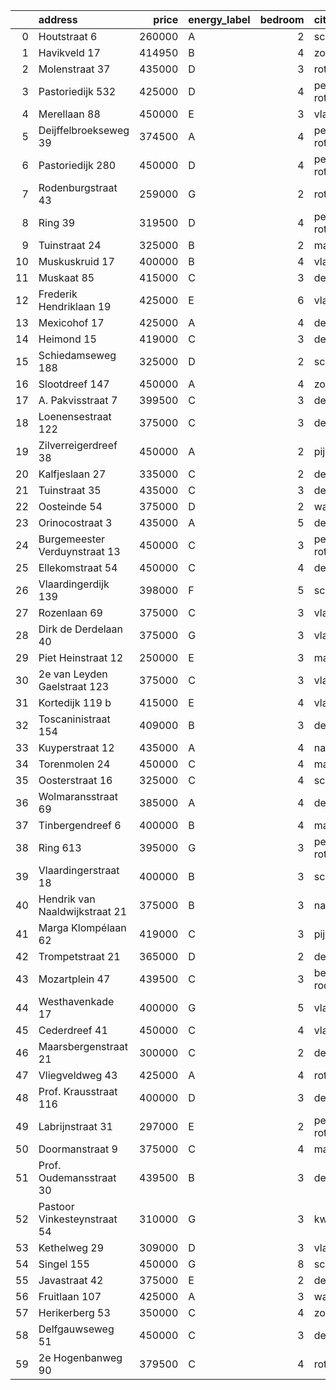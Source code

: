 |    | address                        |   price | energy_label   |   bedroom | city                |   house_age |   house_id |
|---:|:-------------------------------|--------:|:---------------|----------:|:--------------------|------------:|-----------:|
|  0 | Houtstraat 6                   |  260000 | A              |         2 | schiedam            |         146 |   43556462 |
|  1 | Havikveld 17                   |  414950 | B              |         4 | zoetermeer          |          41 |   43448775 |
|  2 | Molenstraat 37                 |  435000 | D              |         3 | rotterdam           |          73 |   43558636 |
|  3 | Pastoriedijk 532               |  425000 | D              |         4 | pernis-rotterdam    |        2024 |   43405993 |
|  4 | Merellaan 88                   |  450000 | E              |         3 | vlaardingen         |          68 |   43550516 |
|  5 | Deijffelbroekseweg 39          |  374500 | A              |         4 | pernis-rotterdam    |          19 |   43551040 |
|  6 | Pastoriedijk 280               |  450000 | D              |         4 | pernis-rotterdam    |         124 |   42316553 |
|  7 | Rodenburgstraat 43             |  259000 | G              |         2 | rotterdam           |          96 |   43437968 |
|  8 | Ring 39                        |  319500 | D              |         4 | pernis-rotterdam    |          63 |   43444466 |
|  9 | Tuinstraat 24                  |  325000 | B              |         2 | maassluis           |          46 |   43449956 |
| 10 | Muskuskruid 17                 |  400000 | B              |         4 | vlaardingen         |          39 |   43434571 |
| 11 | Muskaat 85                     |  415000 | C              |         3 | de-lier             |          37 |   43550860 |
| 12 | Frederik Hendriklaan 19        |  425000 | E              |         6 | vlaardingen         |          56 |   43449671 |
| 13 | Mexicohof 17                   |  425000 | A              |         4 | delft               |          43 |   43447586 |
| 14 | Heimond 15                     |  419000 | C              |         3 | de-lier             |          64 |   43551924 |
| 15 | Schiedamseweg 188              |  325000 | D              |         2 | schiedam            |         101 |   43411560 |
| 16 | Slootdreef 147                 |  450000 | A              |         4 | zoetermeer          |          46 |   43434643 |
| 17 | A. Pakvisstraat 7              |  399500 | C              |         3 | den-haag            |          42 |   43496246 |
| 18 | Loenensestraat 122             |  375000 | C              |         3 | den-haag            |         118 |   42324079 |
| 19 | Zilverreigerdreef 38           |  450000 | A              |         2 | pijnacker           |           4 |   43550055 |
| 20 | Kalfjeslaan 27                 |  335000 | C              |         2 | delft               |          45 |   43428575 |
| 21 | Tuinstraat 35                  |  435000 | C              |         3 | delft               |         112 |   43431911 |
| 22 | Oosteinde 54                   |  375000 | D              |         2 | wateringen          |         191 |   43421230 |
| 23 | Orinocostraat 3                |  435000 | A              |         5 | delft               |          43 |   43443331 |
| 24 | Burgemeester Verduynstraat 13  |  450000 | C              |         3 | pernis-rotterdam    |          72 |   43441915 |
| 25 | Ellekomstraat 54               |  450000 | C              |         4 | den-haag            |          91 |   43556306 |
| 26 | Vlaardingerdijk 139            |  398000 | F              |         5 | schiedam            |          95 |   43418579 |
| 27 | Rozenlaan 69                   |  375000 | C              |         3 | vlaardingen         |          96 |   43442842 |
| 28 | Dirk de Derdelaan 40           |  375000 | G              |         3 | vlaardingen         |          65 |   43406419 |
| 29 | Piet Heinstraat 12             |  250000 | E              |         3 | maassluis           |         114 |   43432615 |
| 30 | 2e van Leyden Gaelstraat 123   |  375000 | C              |         3 | vlaardingen         |          98 |   43442858 |
| 31 | Kortedijk 119 b                |  415000 | E              |         4 | vlaardingen         |          60 |   43555132 |
| 32 | Toscaninistraat 154            |  409000 | B              |         3 | den-haag            |          44 |   43434144 |
| 33 | Kuyperstraat 12                |  435000 | A              |         4 | naaldwijk           |          40 |   43449903 |
| 34 | Torenmolen 24                  |  450000 | C              |         4 | maassluis           |          37 |   43448873 |
| 35 | Oosterstraat 16                |  325000 | C              |         4 | schiedam            |         140 |   43434957 |
| 36 | Wolmaransstraat 69             |  385000 | A              |         4 | den-haag            |          30 |   43449520 |
| 37 | Tinbergendreef 6               |  400000 | B              |         4 | maassluis           |          47 |   43438922 |
| 38 | Ring 613                       |  395000 | G              |         3 | pernis-rotterdam    |          97 |   43496243 |
| 39 | Vlaardingerstraat 18           |  400000 | B              |         3 | schiedam            |          36 |   43556444 |
| 40 | Hendrik van Naaldwijkstraat 21 |  375000 | B              |         3 | naaldwijk           |          67 |   43447008 |
| 41 | Marga Klompélaan 62            |  419000 | C              |         3 | pijnacker           |          33 |   43433724 |
| 42 | Trompetstraat 21               |  365000 | D              |         2 | delft               |         121 |   43558122 |
| 43 | Mozartplein 47                 |  439500 | C              |         3 | berkel-en-rodenrijs |          52 |   43448936 |
| 44 | Westhavenkade 17               |  400000 | G              |         5 | vlaardingen         |         124 |   42196845 |
| 45 | Cederdreef 41                  |  450000 | C              |         4 | vlaardingen         |          48 |   43446865 |
| 46 | Maarsbergenstraat 21           |  300000 | C              |         2 | den-haag            |          75 |   43437640 |
| 47 | Vliegveldweg 43                |  425000 | A              |         4 | rotterdam           |          65 |   43473799 |
| 48 | Prof. Krausstraat 116          |  400000 | D              |         3 | delft               |          72 |   43441501 |
| 49 | Labrijnstraat 31               |  297000 | E              |         2 | pernis-rotterdam    |          91 |   43550793 |
| 50 | Doormanstraat 9                |  375000 | C              |         4 | maasdijk            |          52 |   43432963 |
| 51 | Prof. Oudemansstraat 30        |  439500 | B              |         3 | delft               |          72 |   43434587 |
| 52 | Pastoor Vinkesteynstraat 54    |  310000 | G              |         3 | kwintsheul          |          86 |   43459042 |
| 53 | Kethelweg 29                   |  309000 | D              |         3 | vlaardingen         |          91 |   43452830 |
| 54 | Singel 155                     |  450000 | G              |         8 | schiedam            |         138 |   43411413 |
| 55 | Javastraat 42                  |  375000 | E              |         2 | delft               |         105 |   43556290 |
| 56 | Fruitlaan 107                  |  425000 | A              |         3 | wateringen          |          23 |   43443368 |
| 57 | Herikerberg 53                 |  350000 | C              |         4 | zoetermeer          |          52 |   43557286 |
| 58 | Delfgauwseweg 51               |  450000 | C              |         3 | delft               |         123 |   43551870 |
| 59 | 2e Hogenbanweg 90              |  379500 | C              |         4 | rotterdam           |          70 |   43447444 |